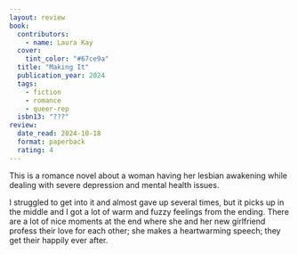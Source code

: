 ```yaml
---
layout: review
book:
  contributors:
    - name: Laura Kay
  cover:
    tint_color: "#67ce9a"
  title: "Making It"
  publication_year: 2024
  tags:
    - fiction
    - romance
    - queer-rep
  isbn13: "???"
review:
  date_read: 2024-10-18
  format: paperback
  rating: 4
---
```

This is a romance novel about a woman having her lesbian awakening while dealing with severe depression and mental health issues.

I struggled to get into it and almost gave up several times, but it picks up in the middle and I got a lot of warm and fuzzy feelings from the ending.
There are a lot of nice moments at the end where she and her new girlfriend profess their love for each other; she makes a heartwarming speech; they get their happily ever after.
